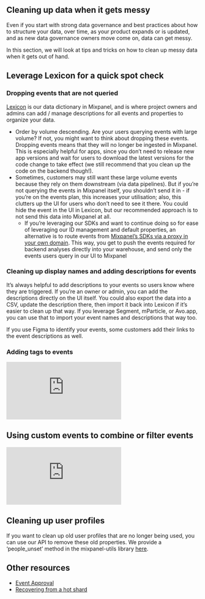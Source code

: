 ## Cleaning up data when it gets messy

Even if you start with strong data governance and best practices about how to structure your data, over time, as your product expands or is updated, and as new data governance owners move come on, data can get messy. 

In this section, we will look at tips and tricks on how to clean up messy data when it gets out of hand.

## Leverage Lexicon for a quick spot check

### Dropping events that are not queried

[Lexicon](https://docs.mixpanel.com/docs/admin/data-governance/lexicon) is our data dictionary in Mixpanel, and is where project owners and admins can add / manage descriptions for all events and properties to organize your data.

- Order by volume descending. Are your users querying events with large volume? If not, you might want to think about dropping these events. Dropping events means that they will no longer be ingested in Mixpanel. This is especially helpful for apps, since you don’t need to release new app versions and wait for users to download the latest versions for the code change to take effect (we still recommend that you clean up the code on the backend though!).
- Sometimes, customers may still want these large volume events because they rely on them downstream (via data pipelines). But if you’re not querying the events in Mixpanel itself, you shouldn’t send it in - if you’re on the events plan, this increases your utilisation; also, this clutters up the UI for users who don’t need to see it there. You could hide the event in the UI in Lexicon, but our recommended approach is to not send this data into Mixpanel at all.
    - If you’re leveraging our SDKs and want to continue doing so for ease of leveraging our ID management and default properties, an alternative is to route events from [Mixpanel’s SDKs via a proxy in your own domain](https://docs.mixpanel.com/docs/tracking/how-tos/tracking-via-proxy). This way, you get to push the events required for backend analyses directly into your warehouse, and send only the events users query in our UI to Mixpanel

### Cleaning up display names and adding descriptions for events

It’s always helpful to add descriptions to your events so users know where they are triggered. If you’re an owner or admin, you can add the descriptions directly on the UI itself. You could also export the data into a CSV, update the description there, then import it back into Lexicon if it’s easier to clean up that way. If you leverage Segment, mParticle, or Avo.app, you can use that to import your event names and descriptions that way too.

If you use Figma to identify your events, some customers add their links to the event descriptions as well.

### Adding tags to events

<p style={{ position: 'relative', paddingBottom: '56.25%', height: 0, overflow: 'hidden' }}>
  <iframe src="https://www.loom.com/embed/caa348ddf65a44a7b7c24adfd928cb29" frameborder="0" style={{ position: 'absolute', top: 0, left: 0, width: '100%', height: '100%' }} allowfullscreen></iframe>
</p>

## Using custom events to combine or filter events
<p style={{ position: 'relative', paddingBottom: '56.25%', height: 0, overflow: 'hidden' }}>
  <iframe src="https://www.loom.com/embed/db542d087d494977963992eead54e43c" frameborder="0" style={{ position: 'absolute', top: 0, left: 0, width: '100%', height: '100%' }} allowfullscreen></iframe>
</p>

## Cleaning up user profiles

If you want to clean up old user profiles that are no longer being used, you can use our API to remove these old properties. We provide a ‘people_unset’ method in the mixpanel-utils library [here](https://github.com/mixpanel/mixpanel-utils#unset-properties).

## Other resources

- [Event Approval](https://docs.mixpanel.com/changelogs/2023-06-01-event-approval)
- [Recovering from a hot shard](https://docs.mixpanel.com/docs/tracking/reference/distinct-id-limits)
